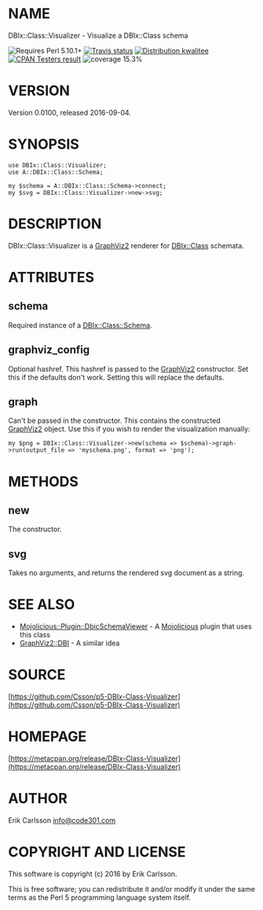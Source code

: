 # NAME

DBIx::Class::Visualizer - Visualize a DBIx::Class schema

<div>
    <p>
    <img src="https://img.shields.io/badge/perl-5.10.1+-blue.svg" alt="Requires Perl 5.10.1+" />
    <a href="https://travis-ci.org/Csson/p5-DBIx-Class-Visualizer"><img src="https://api.travis-ci.org/Csson/p5-DBIx-Class-Visualizer.svg?branch=master" alt="Travis status" /></a>
    <a href="http://cpants.cpanauthors.org/release/CSSON/DBIx-Class-Visualizer-0.0100"><img src="http://badgedepot.code301.com/badge/kwalitee/CSSON/DBIx-Class-Visualizer/0.0100" alt="Distribution kwalitee" /></a>
    <a href="http://matrix.cpantesters.org/?dist=DBIx-Class-Visualizer%200.0100"><img src="http://badgedepot.code301.com/badge/cpantesters/DBIx-Class-Visualizer/0.0100" alt="CPAN Testers result" /></a>
    <img src="https://img.shields.io/badge/coverage-15.3%-red.svg" alt="coverage 15.3%" />
    </p>
</div>

# VERSION

Version 0.0100, released 2016-09-04.

# SYNOPSIS

    use DBIx::Class::Visualizer;
    use A::DBIx::Class::Schema;

    my $schema = A::DBIx::Class::Schema->connect;
    my $svg = DBIx::Class::Visualizer->new->svg;

# DESCRIPTION

DBIx::Class::Visualizer is a [GraphViz2](https://metacpan.org/pod/GraphViz2) renderer for [DBIx::Class](https://metacpan.org/pod/DBIx::Class) schemata.

# ATTRIBUTES

## schema

Required instance of a [DBIx::Class::Schema](https://metacpan.org/pod/DBIx::Class::Schema).

## graphviz\_config

Optional hashref. This hashref is passed to the [GraphViz2](https://metacpan.org/pod/GraphViz2) constructor. Set this if the defaults don't work. Setting this will replace the defaults.

## graph

Can't be passed in the constructor. This contains the constructed [GraphViz2](https://metacpan.org/pod/GraphViz2) object. Use this if you wish to render the visualization manually:

    my $png = DBIx::Class::Visualizer->new(schema => $schema)->graph->run(output_file => 'myschema.png', format => 'png');

# METHODS

## new

The constructor.

## svg

Takes no arguments, and returns the rendered svg document as a string.

# SEE ALSO

- [Mojolicious::Plugin::DbicSchemaViewer](https://metacpan.org/pod/Mojolicious::Plugin::DbicSchemaViewer) - A [Mojolicious](https://metacpan.org/pod/Mojolicious) plugin that uses this class
- [GraphViz2::DBI](https://metacpan.org/pod/GraphViz2::DBI) - A similar idea

# SOURCE

[https://github.com/Csson/p5-DBIx-Class-Visualizer](https://github.com/Csson/p5-DBIx-Class-Visualizer)

# HOMEPAGE

[https://metacpan.org/release/DBIx-Class-Visualizer](https://metacpan.org/release/DBIx-Class-Visualizer)

# AUTHOR

Erik Carlsson <info@code301.com>

# COPYRIGHT AND LICENSE

This software is copyright (c) 2016 by Erik Carlsson.

This is free software; you can redistribute it and/or modify it under
the same terms as the Perl 5 programming language system itself.
